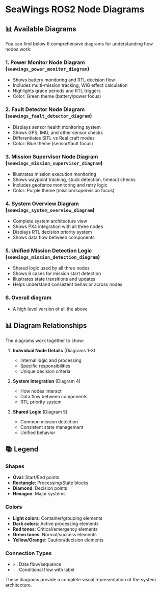 # SeaWings ROS2 Node Diagrams

## 📊 Available Diagrams

You can find below 6 comprehensive diagrams for understanding how nodes work:

### 1. **Power Monitor Node Diagram** (`seawings_power_monitor_diagram`)
- Shows battery monitoring and RTL decision flow
- Includes multi-mission tracking, WIG effect calculation
- Highlights grace periods and RTL triggers
- Color: Green theme (battery/power focus)

### 2. **Fault Detector Node Diagram** (`seawings_fault_detector_diagram`)
- Displays sensor health monitoring system
- Shows GPS, IMU, and other sensor checks
- Differentiates SITL vs Real craft modes
- Color: Blue theme (sensor/fault focus)

### 3. **Mission Supervisor Node Diagram** (`seawings_mission_supervisor_diagram`)
- Illustrates mission execution monitoring
- Shows waypoint tracking, stuck detection, timeout checks
- Includes geofence monitoring and retry logic
- Color: Purple theme (mission/supervision focus)

### 4. **System Overview Diagram** (`seawings_system_overview_diagram`)
- Complete system architecture view
- Shows PX4 integration with all three nodes
- Displays RTL decision priority system
- Shows data flow between components

### 5. **Unified Mission Detection Logic** (`seawings_mission_detection_diagram`)
- Shared logic used by all three nodes
- Shows 6 cases for mission start detection
- Illustrates state transitions and updates
- Helps understand consistent behavior across nodes
  
### 6. **Overall diagram**
- A high level version of all the above

## 📊 Diagram Relationships

The diagrams work together to show:

1. **Individual Node Details** (Diagrams 1-3)
   - Internal logic and processing
   - Specific responsibilities
   - Unique decision criteria

2. **System Integration** (Diagram 4)
   - How nodes interact
   - Data flow between components
   - RTL priority system

3. **Shared Logic** (Diagram 5)
   - Common mission detection
   - Consistent state management
   - Unified behavior


## 📚 Legend

### Shapes
- **Oval**: Start/End points
- **Rectangle**: Processing/State blocks
- **Diamond**: Decision points
- **Hexagon**: Major systems

### Colors
- **Light colors**: Container/grouping elements
- **Dark colors**: Active processing elements
- **Red tones**: Critical/emergency elements
- **Green tones**: Normal/success elements
- **Yellow/Orange**: Caution/decision elements

### Connection Types
- `>` : Data flow/sequence
- `:` : Conditional flow with label

These diagrams provide a complete visual representation of the system architecture.
